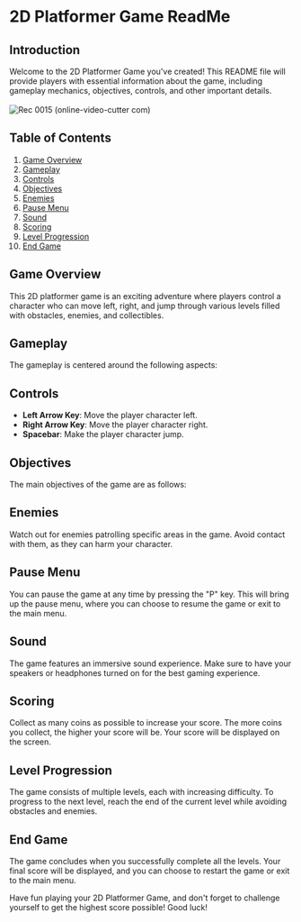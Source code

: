 # 2D Platformer Game ReadMe

## Introduction
Welcome to the 2D Platformer Game you've created! This README file will provide players with essential information about the game, including gameplay mechanics, objectives, controls, and other important details.
<br/><br/>
![Rec 0015 (online-video-cutter com)](https://github.com/MohsenBg/2D-Platformer/assets/84536899/e0b90bbe-7f81-4c4d-90bb-cb8855c00dd2)

## Table of Contents

1. [Game Overview](#game-overview)
2. [Gameplay](#gameplay)
3. [Controls](#controls)
4. [Objectives](#objectives)
5. [Enemies](#enemies)
6. [Pause Menu](#pause-menu)
7. [Sound](#sound)
8. [Scoring](#scoring)
9. [Level Progression](#level-progression)
10. [End Game](#end-game)

## Game Overview

This 2D platformer game is an exciting adventure where players control a character who can move left, right, and jump through various levels filled with obstacles, enemies, and collectibles.

## Gameplay

The gameplay is centered around the following aspects:

## Controls

- **Left Arrow Key**: Move the player character left.
- **Right Arrow Key**: Move the player character right.
- **Spacebar**: Make the player character jump.

## Objectives

The main objectives of the game are as follows:

## Enemies

Watch out for enemies patrolling specific areas in the game. Avoid contact with them, as they can harm your character.

## Pause Menu

You can pause the game at any time by pressing the "P" key. This will bring up the pause menu, where you can choose to resume the game or exit to the main menu.

## Sound

The game features an immersive sound experience. Make sure to have your speakers or headphones turned on for the best gaming experience.

## Scoring

Collect as many coins as possible to increase your score. The more coins you collect, the higher your score will be. Your score will be displayed on the screen.

## Level Progression

The game consists of multiple levels, each with increasing difficulty. To progress to the next level, reach the end of the current level while avoiding obstacles and enemies.

## End Game

The game concludes when you successfully complete all the levels. Your final score will be displayed, and you can choose to restart the game or exit to the main menu.

Have fun playing your 2D Platformer Game, and don't forget to challenge yourself to get the highest score possible! Good luck!

